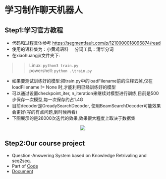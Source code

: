 # 学习制作聊天机器人
## Step1:学习官方教程
- 代码和过程具体参考  https://segmentfault.com/p/1210000018096874/read  
- 使用的语料集为：小黄鸡语料 &nbsp; &nbsp; 分词工具：清华分词 
-  在xiaohuangji/文件夹下:   
>>  Linux: ```python3 train.py```  
>>  powershell: ```python .\train.py```   
- 如果要测试训练好的模型:把train.py中的loadFilename前的注释去掉,仅在loadFilename != None 时,才能利用已经训练好的模型 
- 可以通过设置checkpoint_iter, n_iteration来继续对模型进行训练,目前是500步保存一次模型,每一次保存约占1.4G
- 目前decoder是GreadySearchDecoder, 使用BeamSearchDecoder可能效果会更好(写的有点问题,到时候再看)
- 下图展示的是26000次迭代的效果,效果很大程度上取决于数据集
<p align="center"><img src="https://s2.ax1x.com/2019/09/22/upr44U.png"></p>

## Step2:Our course project
- Question-Answering System based on Knowledge Retrivaling and seq2seq.
- Part of [Code](https://github.com/ZJUGuoShuai/QA_KG)
- [Document](https://github.com/MinorJerry/Chinese-Chatbot/blob/master/document.pdf)

